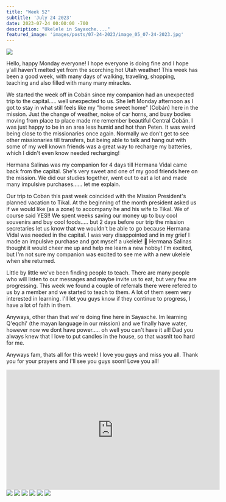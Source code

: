 ```yaml
---
title: "Week 52"
subtitle: 'July 24 2023'
date: 2023-07-24 00:00:00 -700
description: "Ukelele in Sayaxche...."
featured_image: 'images/posts/07-24-2023/image_05_07-24-2023.jpg'
---
```

![](/images/posts/07-24-2023/image_05_07-24-2023.jpg)

Hello, happy Monday everyone! I hope everyone is doing fine and I hope y'all haven't melted yet from the scorching hot Utah weather!  This week has been a good week, with many days of walking, traveling, shopping, teaching and also filled with many many miracles.

We started the week off in Cobán since my companion had an unexpected trip to the capital..... well unexpected to us. She left Monday afternoon as I got to stay in what still feels like my "home sweet home" (Cobán) here in the mission. Just the change of weather, noise of car horns, and busy bodies moving from place to place made me remember beautiful Central Cobán. I was just happy to be in an area less humid and hot than Peten.  It was weird being close to the missionaries once again. Normally we don't get to see other missionaries till transfers, but being able to talk and hang out with some of my well known friends was a great way to recharge my batteries, which I didn't even know needed recharging!

Hermana Salinas was my companion for 4 days till Hermana Vidal came back from the capital. She's very sweet and one of my good friends here on the mission. We did our studies together, went out to eat a lot and made many impulsive purchases...... let me explain.

Our trip to Coban this past week coincided with the Mission President's planned vacation to Tikal. At the beginning of the month president asked us if we would like (as a zone) to accompany he and his wife to Tikal. We of course said YES!! We spent weeks saving our money up to buy cool souvenirs and buy cool foods..... but 2 days before our trip the mission secretaries let us know that we wouldn't be able to go because Hermana Vidal was needed in the capital. I was very disappointed and in my grief I made an impulsive purchase and got myself a ukelele! 🙈 Hermana Salinas thought it would cheer me up and help me learn a new hobby!  I'm excited, but I'm not sure my companion was excited to see me with a new ukelele when she returned.

Little by little we've been finding people to teach. There are many people who will listen to our messages and maybe invite us to eat, but very few are progressing.  This week we found a couple of referrals there were refered to us by a member and we started to teach to them. A lot of them seem very interested in learning. I'll let you guys know if they continue to progress, I have a lot of faith in them. 

Anyways, other than that we're doing fine here in Sayaxche. Im learning Q'eqchi' (the mayan language in our mission) and we finally have water, however now we dont have power..... oh well you can't have it all! Dad you always knew that I love to put candles in the house, so that wasnlt too hard for me.

Anyways fam, thats all for this week! I love you guys and miss you all. Thank you for your prayers and I'll see you guys soon! Love you all!

<iframe width="560" height="315" src="https://www.youtube.com/embed/hClPbWWtfik?cc_load_policy=1" title="YouTube video player" frameborder="0" allow="accelerometer; autoplay; clipboard-write; encrypted-media; gyroscope; picture-in-picture; web-share" allowfullscreen></iframe>

<div class="gallery" data-columns="2">
    <img src="/images/posts/07-24-2023/image_01_07-24-2023.jpg">
    <img src="/images/posts/07-24-2023/image_02_07-24-2023.jpg">
    <img src="/images/posts/07-24-2023/image_03_07-24-2023.jpg">
    <img src="/images/posts/07-24-2023/image_04_07-24-2023.jpg">
    <img src="/images/posts/07-24-2023/image_05_07-24-2023.jpg">
    <img src="/images/posts/07-24-2023/image_06_07-24-2023.jpg">
</div>
